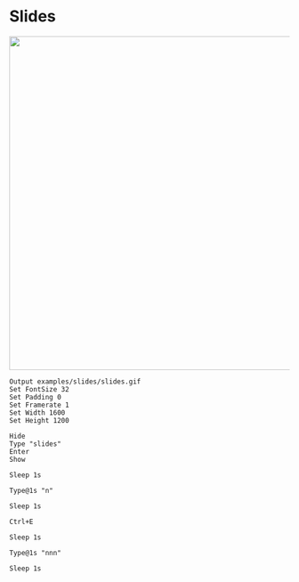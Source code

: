 # Slides

<img width="600" src="./slides.gif" />

```
Output examples/slides/slides.gif
Set FontSize 32
Set Padding 0
Set Framerate 1
Set Width 1600
Set Height 1200

Hide
Type "slides"
Enter
Show

Sleep 1s

Type@1s "n"

Sleep 1s

Ctrl+E

Sleep 1s

Type@1s "nnn"

Sleep 1s
```
